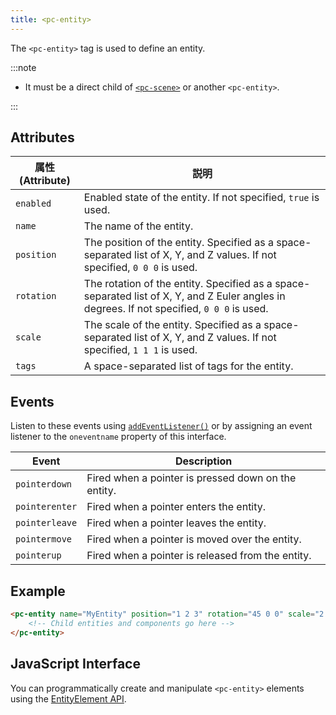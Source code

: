 ```yaml
---
title: <pc-entity>
---
```


The `<pc-entity>` tag is used to define an entity.

:::note

* It must be a direct child of [`<pc-scene>`](../pc-scene) or another `<pc-entity>`.

:::

## Attributes

| 属性 (Attribute) | 説明 |
| --- | --- |
| `enabled` | Enabled state of the entity. If not specified, `true` is used. |
| `name` | The name of the entity. |
| `position` | The position of the entity. Specified as a space-separated list of X, Y, and Z values. If not specified, `0 0 0` is used. |
| `rotation` | The rotation of the entity. Specified as a space-separated list of X, Y, and Z Euler angles in degrees. If not specified, `0 0 0` is used. |
| `scale` | The scale of the entity. Specified as a space-separated list of X, Y, and Z values. If not specified, `1 1 1` is used. |
| `tags` | A space-separated list of tags for the entity. |

## Events

Listen to these events using [`addEventListener()`](https://developer.mozilla.org/en-US/docs/Web/API/EventTarget/addEventListener) or by assigning an event listener to the `oneventname` property of this interface.

| Event | Description |
| --- | --- |
| `pointerdown` | Fired when a pointer is pressed down on the entity. |
| `pointerenter` | Fired when a pointer enters the entity. |
| `pointerleave` | Fired when a pointer leaves the entity. |
| `pointermove` | Fired when a pointer is moved over the entity. |
| `pointerup` | Fired when a pointer is released from the entity. |

## Example

```html
<pc-entity name="MyEntity" position="1 2 3" rotation="45 0 0" scale="2 2 2" tags="tag1 tag2">
    <!-- Child entities and components go here -->
</pc-entity>
```

## JavaScript Interface

You can programmatically create and manipulate `<pc-entity>` elements using the [EntityElement API](https://api.playcanvas.com/classes/EngineWebComponents.EntityElement.html).

